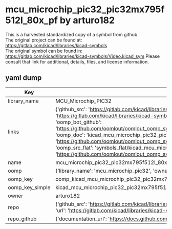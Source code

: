# mcu_microchip_pic32_pic32mx795f512l_80x_pf by arturo182  
This is a harvested standardized copy of a symbol from github.  
The original project can be found at:  
https://gitlab.com/kicad/libraries/kicad-symbols  
The original symbol can be found in:
https://gitlab.com/kicad/libraries/kicad-symbols/Video.kicad_sym
Please consult that link for additional, details, files, and license information.  
## yaml dump  
| Key | Value |  
| --- | --- |  
| library_name | MCU_Microchip_PIC32 |  
| links | {'github_src': 'https://gitlab.com/kicad/libraries/kicad-symbols/Video.kicad_sym', 'github_src_repo': 'https://gitlab.com/kicad/libraries/kicad-symbols', 'oomp_bot': 'kicad_mcu_microchip_pic32_pic32mx795f512l_80x_pf/working', 'oomp_bot_github': 'https://github.com/oomlout/oomlout_oomp_symbol_bot/tree/main/kicad_mcu_microchip_pic32_pic32mx795f512l_80x_pf/working', 'oomp_doc': 'kicad_mcu_microchip_pic32_pic32mx795f512l_80x_pf/working', 'oomp_doc_github': 'https://github.com/oomlout/oomlout_oomp_symbol_doc/tree/main/kicad_mcu_microchip_pic32_pic32mx795f512l_80x_pf/working', 'oomp_src_flat': 'symbols_flat/kicad_mcu_microchip_pic32_pic32mx795f512l_80x_pf/working', 'oomp_src_flat_github': 'https://github.com/oomlout/oomlout_oomp_symbol_src/tree/main/kicad_mcu_microchip_pic32_pic32mx795f512l_80x_pf/working'} |  
| name | mcu_microchip_pic32_pic32mx795f512l_80x_pf |  
| oomp | {'library_name': 'mcu_microchip_pic32', 'owner_name': 'kicad', 'symbol_name': 'mcu_microchip_pic32_pic32mx795f512l_80x_pf'} |  
| oomp_key | oomp_kicad_mcu_microchip_pic32_pic32mx795f512l_80x_pf |  
| oomp_key_simple | kicad_mcu_microchip_pic32_pic32mx795f512l_80x_pf |  
| owner | arturo182 |  
| repo | {'github_src': 'https://gitlab.com/kicad/libraries/kicad-symbols/Video.kicad_sym', 'name': 'libraries/kicad-symbols', 'owner': 'kicad', 'url': 'https://gitlab.com/kicad/libraries/kicad-symbols'} |  
| repo_github | {'documentation_url': 'https://docs.github.com/rest/repos/repos#get-a-repository', 'message': 'Not Found'} |  

